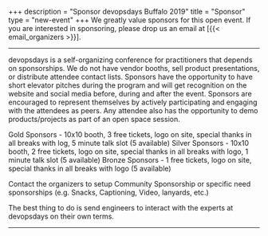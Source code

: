 +++
description = "Sponsor devopsdays Buffalo 2019"
title = "Sponsor"
type = "new-event"
+++
We greatly value sponsors for this open event.  If you are interested in sponsoring, please drop us an email at [{{< email_organizers >}}].

<hr>

devopsdays is a self-organizing conference for practitioners that depends on sponsorships. We do not have vendor booths, sell product presentations, or distribute attendee contact lists. Sponsors have the opportunity to have short elevator pitches during the program and will get recognition on the website and social media before, during and after the event. Sponsors are encouraged to represent themselves by actively participating and engaging with the attendees as peers. Any attendee also has the opportunity to demo products/projects as part of an open space session.
<p>
Gold Sponsors - 10x10 booth, 3 free tickets, logo on site, special thanks in all breaks with log, 5 minute talk slot (5 available)
Silver Sponsors - 10x10 booth, 2 free tickets, logo on site, special thanks in all breaks with logo, 1 minute talk slot (5 available)
Bronze Sponsors -  1 free tickets, logo on site, special thanks in all breaks with logo (5 available)

Contact the organizers to setup Community Sponsorship or specific need sponsorships (e.g. Snacks, Captioning, Video, lanyards, etc.)
<p>
The best thing to do is send engineers to interact with the experts at devopsdays on their own terms.
<p>


<hr/>